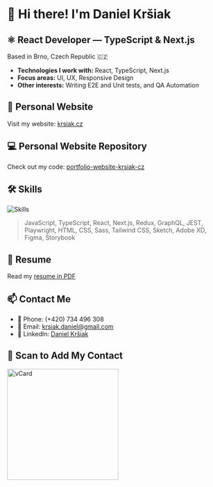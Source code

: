 # 👋 Hi there! I'm **Daniel Kršiak**

## ⚛️ React Developer — TypeScript & Next.js

Based in Brno, Czech Republic 🇨🇿

- **Technologies I work with:** React, TypeScript, Next.js
- **Focus areas:** UI, UX, Responsive Design
- **Other interests:** Writing E2E and Unit tests, and QA Automation

## 🔗 Personal Website

Visit my website: [krsiak.cz](https://krsiak.cz/)

## 💻 Personal Website Repository

Check out my code: [portfolio-website-krsiak-cz](https://github.com/krsiakdaniel/portfolio-website-krsiak-cz)

## 🛠️ Skills

![Skills](https://github.com/user-attachments/assets/e84c2602-9400-4449-ad3e-645791699bd4)

> JavaScript, TypeScript, React, Next.js, Redux, GraphQL, JEST, Playwright, HTML, CSS, Sass, Tailwind CSS, Sketch, Adobe XD, Figma, Storybook

## 📝 Resume

Read my [resume in PDF](https://krsiak.cz/resume)

## 📫 Contact Me

- 📱 Phone: (+420) 734 496 308
- 📧 Email: krsiak.daniel@gmail.com
- 💬 LinkedIn: [Daniel Kršiak](https://www.linkedin.com/in/krsiakdaniel/)

## 📱 Scan to Add My Contact

<img src="https://github.com/user-attachments/assets/e3f7b70f-6a56-459d-b7f4-afc3d78a4f6e" width="256" height="256" alt="vCard"/>
